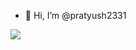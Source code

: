 - 👋 Hi, I’m @pratyush2331

<img src="https://github-readme-stats.vercel.app/api?username=pratyush2331&show_icons=true&theme=dark&line_height=27" />
<!---- 💞️ I’m looking to collaborate on ...
- 📫 How to reach me ...--->

<!---
pratyush2331/pratyush2331 is a ✨ special ✨ repository because its `README.md` (this file) appears on your GitHub profile.
You can click the Preview link to take a look at your changes.
--->
